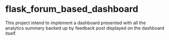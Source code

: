 # flask_forum_based_dashboard
This project intend to implement a dashboard presented with all the analytics summary backed up by feedback post displayed on the dashboard itself.
